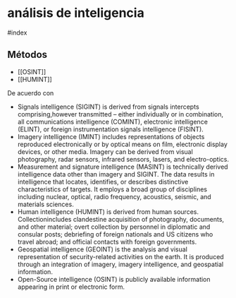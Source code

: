 # análisis de inteligencia
#index 

## Métodos

- [[OSINT]]
- [[HUMINT]]

De acuerdo con

- Signals intelligence (SIGINT) is derived from signals intercepts comprising,however transmitted – either individually or in combination, all communications intelligence (COMINT), electronic intelligence (ELINT), or foreign instrumentation signals intelligence (FISINT).
- Imagery intelligence (IMINT) includes representations of objects reproduced electronically or by optical means on film, electronic display devices, or other media. Imagery can be derived from visual photography, radar sensors, infrared sensors, lasers, and electro-optics.
- Measurement and signature intelligence (MASINT) is technically derived intelligence data other than imagery and SIGINT. The data results in intelligence that locates, identifies, or describes distinctive characteristics of targets. It employs a broad group of disciplines including nuclear, optical, radio frequency, acoustics, seismic, and materials sciences.
- Human intelligence (HUMINT) is derived from human sources. Collectionincludes clandestine acquisition of photography, documents, and other material; overt collection by personnel in diplomatic and consular posts; debriefing of foreign nationals and US citizens who travel abroad; and official contacts with foreign governments.
- Geospatial intelligence (GEOINT) is the analysis and visual representation of security-related activities on the earth. It is produced through an integration of imagery, imagery intelligence, and geospatial information.
- Open-Source intelligence (OSINT) is publicly available information appearing in print or electronic form.